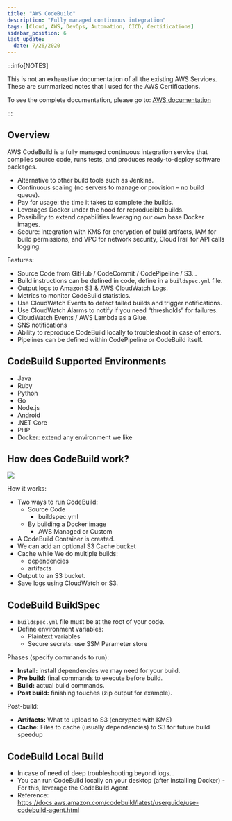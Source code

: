 ```yaml
---
title: "AWS CodeBuild"
description: "Fully managed continuous integration"
tags: [Cloud, AWS, DevOps, Automation, CICD, Certifications]
sidebar_position: 6
last_update:
  date: 7/26/2020
---
```



:::info[NOTES]

This is not an exhaustive documentation of all the existing AWS Services. These are summarized notes that I used for the AWS Certifications.

To see the complete documentation, please go to: [AWS documentation](https://docs.aws.amazon.com/)

:::




## Overview

AWS CodeBuild is a fully managed continuous integration service that compiles source code, runs tests, and produces ready-to-deploy software packages.

- Alternative to other build tools such as Jenkins.
- Continuous scaling (no servers to manage or provision – no build queue).
- Pay for usage: the time it takes to complete the builds.
- Leverages Docker under the hood for reproducible builds.
- Possibility to extend capabilities leveraging our own base Docker images.
- Secure: Integration with KMS for encryption of build artifacts, IAM for build permissions, and VPC for network security, CloudTrail for API calls logging.

Features:

- Source Code from GitHub / CodeCommit / CodePipeline / S3...
- Build instructions can be defined in code, define in a `buildspec.yml` file.
- Output logs to Amazon S3 & AWS CloudWatch Logs.
- Metrics to monitor CodeBuild statistics.
- Use CloudWatch Events to detect failed builds and trigger notifications. 
- Use CloudWatch Alarms to notify if you need “thresholds” for failures.
- CloudWatch Events / AWS Lambda as a Glue.
- SNS notifications
- Ability to reproduce CodeBuild locally to troubleshoot in case of errors.
- Pipelines can be defined within CodePipeline or CodeBuild itself.

## CodeBuild Supported Environments

- Java
- Ruby
- Python
- Go
- Node.js
- Android
- .NET Core
- PHP
- Docker: extend any environment we like

## How does CodeBuild work?

![](/img/docs/aws-codebuildworkshow.png)

How it works:

- Two ways to run CodeBuild:
    - Source Code
        - buildspec.yml
    - By building a Docker image
        - AWS Managed or Custom
- A CodeBuild Container is created.
- We can add an optional S3 Cache bucket
- Cache while We do multiple builds:
    - dependencies
    - artifacts
- Output to an S3 bucket.
- Save logs using CloudWatch or S3.

## CodeBuild BuildSpec

- `buildspec.yml` file must be at the root of your code.
- Define environment variables:
    - Plaintext variables
    - Secure secrets: use SSM Parameter store

Phases (specify commands to run):

- **Install:** install dependencies we may need for your build.
- **Pre build:** final commands to execute before build.
- **Build:** actual build commands.
- **Post build:** finishing touches (zip output for example).

Post-build:

- **Artifacts:** What to upload to S3 (encrypted with KMS)
- **Cache:** Files to cache (usually dependencies) to S3 for future build speedup


## CodeBuild Local Build

- In case of need of deep troubleshooting beyond logs...
- You can run CodeBuild locally on your desktop (after installing Docker) - For this, leverage the CodeBuild Agent.
- Reference: https://docs.aws.amazon.com/codebuild/latest/userguide/use-codebuild-agent.html

